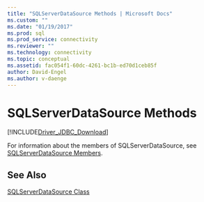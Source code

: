 ```yaml
---
title: "SQLServerDataSource Methods | Microsoft Docs"
ms.custom: ""
ms.date: "01/19/2017"
ms.prod: sql
ms.prod_service: connectivity
ms.reviewer: ""
ms.technology: connectivity
ms.topic: conceptual
ms.assetid: fac054f1-60dc-4261-bc1b-ed70d1ceb85f
author: David-Engel
ms.author: v-daenge
---
```

# SQLServerDataSource Methods
[!INCLUDE[Driver_JDBC_Download](../../../includes/driver_jdbc_download.md)]

  For information about the members of SQLServerDataSource, see [SQLServerDataSource Members](../../../connect/jdbc/reference/sqlserverdatasource-members.md).  
  
## See Also  
 [SQLServerDataSource Class](../../../connect/jdbc/reference/sqlserverdatasource-class.md)  
  
  
